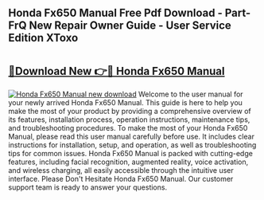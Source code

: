 ## Honda Fx650 Manual Free Pdf Download - Part-FrQ New Repair Owner Guide - User Service Edition XToxo

# <h2><a href="http://bc63574.oget.top/?id=Honda+Fx650+Manual">🔗Download New 👉🔴 Honda Fx650 Manual</a></h2>

[![Honda Fx650 Manual new download](https://i.imgur.com/5g1atiW.png)](http://bc63574.oget.top/?id=Honda+Fx650+Manual)
Welcome to the user manual for your newly arrived Honda Fx650 Manual. This guide is here to help you make the most of your product by providing a comprehensive overview of its features, installation process, operation instructions, maintenance tips, and troubleshooting procedures. To make the most of your Honda Fx650 Manual, please read this user manual carefully before use. It includes clear instructions for installation, setup, and operation, as well as troubleshooting tips for common issues. Honda Fx650 Manual is packed with cutting-edge features, including facial recognition, augmented reality, voice activation, and wireless charging, all easily accessible through the intuitive user interface. Please Don't Hesitate Honda Fx650 Manual. Our customer support team is ready to answer your questions.
